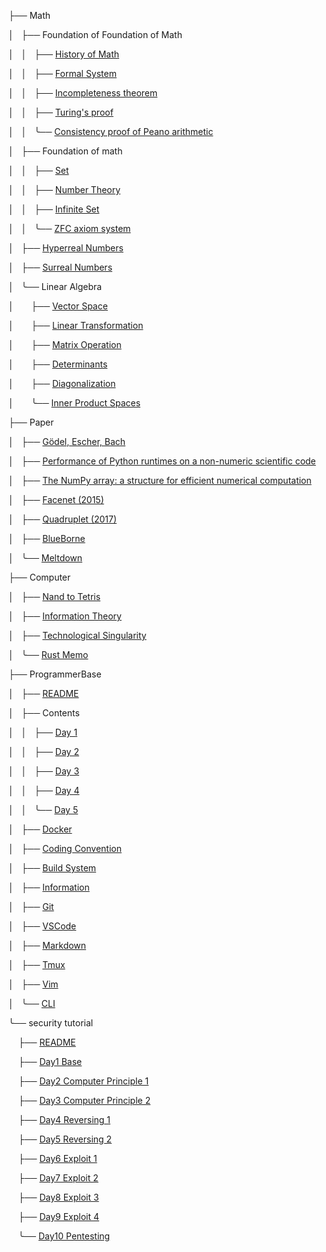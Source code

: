 <div class="index"><p><i class="fas fa-fire"></i></p><p>
├──&nbsp;Math</p><p>
│&nbsp;&nbsp;&nbsp;├──&nbsp;Foundation&nbsp;of&nbsp;Foundation&nbsp;of&nbsp;Math</p><p>
│&nbsp;&nbsp;&nbsp;│&nbsp;&nbsp;&nbsp;├──&nbsp;<a href=Math/MathHistory>History&nbsp;of&nbsp;Math</a></p><p>
│&nbsp;&nbsp;&nbsp;│&nbsp;&nbsp;&nbsp;├──&nbsp;<a href=Math/Logic/FormalSystem>Formal&nbsp;System</a></p><p>
│&nbsp;&nbsp;&nbsp;│&nbsp;&nbsp;&nbsp;├──&nbsp;<a href=Math/incompleteness>Incompleteness&nbsp;theorem</a></p><p>
│&nbsp;&nbsp;&nbsp;│&nbsp;&nbsp;&nbsp;├──&nbsp;<a href=Math/turing>Turing's&nbsp;proof</a></p><p>
│&nbsp;&nbsp;&nbsp;│&nbsp;&nbsp;&nbsp;╰──&nbsp;<a href=Math/gentzen>Consistency&nbsp;proof&nbsp;of&nbsp;Peano&nbsp;arithmetic</a></p><p>
│&nbsp;&nbsp;&nbsp;├──&nbsp;Foundation&nbsp;of&nbsp;math</p><p>
│&nbsp;&nbsp;&nbsp;│&nbsp;&nbsp;&nbsp;├──&nbsp;<a href=Math/Foundations/Set>Set</a></p><p>
│&nbsp;&nbsp;&nbsp;│&nbsp;&nbsp;&nbsp;├──&nbsp;<a href=Math/Foundations/numbers>Number&nbsp;Theory</a></p><p>
│&nbsp;&nbsp;&nbsp;│&nbsp;&nbsp;&nbsp;├──&nbsp;<a href=Math/Foundations/InfiniteSet>Infinite&nbsp;Set</a></p><p>
│&nbsp;&nbsp;&nbsp;│&nbsp;&nbsp;&nbsp;╰──&nbsp;<a href=Math/Foundations/ZFC>ZFC&nbsp;axiom&nbsp;system</a></p><p>
│&nbsp;&nbsp;&nbsp;├──&nbsp;<a href=Math/HyperrealNumbers>Hyperreal&nbsp;Numbers</a></p><p>
│&nbsp;&nbsp;&nbsp;├──&nbsp;<a href=Math/SurrealNumbers>Surreal&nbsp;Numbers</a></p><p>
│&nbsp;&nbsp;&nbsp;╰──&nbsp;Linear&nbsp;Algebra</p><p>
│&nbsp;&nbsp;&nbsp;&nbsp;&nbsp;&nbsp;&nbsp;├──&nbsp;<a href=Math/LinearAlgebra/VectorSpace>Vector&nbsp;Space</a></p><p>
│&nbsp;&nbsp;&nbsp;&nbsp;&nbsp;&nbsp;&nbsp;├──&nbsp;<a href=Math/LinearAlgebra/LinearTransformation>Linear&nbsp;Transformation</a></p><p>
│&nbsp;&nbsp;&nbsp;&nbsp;&nbsp;&nbsp;&nbsp;├──&nbsp;<a href=Math/LinearAlgebra/MatrixOperation>Matrix&nbsp;Operation</a></p><p>
│&nbsp;&nbsp;&nbsp;&nbsp;&nbsp;&nbsp;&nbsp;├──&nbsp;<a href=Math/LinearAlgebra/Determinants>Determinants</a></p><p>
│&nbsp;&nbsp;&nbsp;&nbsp;&nbsp;&nbsp;&nbsp;├──&nbsp;<a href=Math/LinearAlgebra/Diagonalization>Diagonalization</a></p><p>
│&nbsp;&nbsp;&nbsp;&nbsp;&nbsp;&nbsp;&nbsp;╰──&nbsp;<a href=Math/LinearAlgebra/InnerProductSpaces>Inner&nbsp;Product&nbsp;Spaces</a></p><p>
├──&nbsp;Paper</p><p>
│&nbsp;&nbsp;&nbsp;├──&nbsp;<a href=paper/GEB>Gödel,&nbsp;Escher,&nbsp;Bach</a></p><p>
│&nbsp;&nbsp;&nbsp;├──&nbsp;<a href=paper/1404.6388>Performance&nbsp;of&nbsp;Python&nbsp;runtimes&nbsp;on&nbsp;a&nbsp;non-numeric&nbsp;scientific&nbsp;code</a></p><p>
│&nbsp;&nbsp;&nbsp;├──&nbsp;<a href=paper/1102.1523>The&nbsp;NumPy&nbsp;array:&nbsp;a&nbsp;structure&nbsp;for&nbsp;efficient&nbsp;numerical&nbsp;computation</a></p><p>
│&nbsp;&nbsp;&nbsp;├──&nbsp;<a href=paper/facenet>Facenet&nbsp;(2015)</a></p><p>
│&nbsp;&nbsp;&nbsp;├──&nbsp;<a href=paper/quadruplet>Quadruplet&nbsp;(2017)</a></p><p>
│&nbsp;&nbsp;&nbsp;├──&nbsp;<a href=paper/blueborne>BlueBorne</a></p><p>
│&nbsp;&nbsp;&nbsp;╰──&nbsp;<a href=paper/meltdown>Meltdown</a></p><p>
├──&nbsp;Computer</p><p>
│&nbsp;&nbsp;&nbsp;├──&nbsp;<a href=Computer/nand2tetris>Nand&nbsp;to&nbsp;Tetris</a></p><p>
│&nbsp;&nbsp;&nbsp;├──&nbsp;<a href=Computer/information>Information&nbsp;Theory</a></p><p>
│&nbsp;&nbsp;&nbsp;├──&nbsp;<a href=Computer/future>Technological&nbsp;Singularity</a></p><p>
│&nbsp;&nbsp;&nbsp;╰──&nbsp;<a href=Computer/Rust>Rust&nbsp;Memo</a></p><p>
├──&nbsp;ProgrammerBase</p><p>
│&nbsp;&nbsp;&nbsp;├──&nbsp;<a href=ProgrammerBase/README>README</a></p><p>
│&nbsp;&nbsp;&nbsp;├──&nbsp;Contents</p><p>
│&nbsp;&nbsp;&nbsp;│&nbsp;&nbsp;&nbsp;├──&nbsp;<a href=ProgrammerBase/01-Day1/readme>Day&nbsp;1</a></p><p>
│&nbsp;&nbsp;&nbsp;│&nbsp;&nbsp;&nbsp;├──&nbsp;<a href=ProgrammerBase/02-Day2/readme>Day&nbsp;2</a></p><p>
│&nbsp;&nbsp;&nbsp;│&nbsp;&nbsp;&nbsp;├──&nbsp;<a href=ProgrammerBase/03-Day3/readme>Day&nbsp;3</a></p><p>
│&nbsp;&nbsp;&nbsp;│&nbsp;&nbsp;&nbsp;├──&nbsp;<a href=ProgrammerBase/04-Day4/readme>Day&nbsp;4</a></p><p>
│&nbsp;&nbsp;&nbsp;│&nbsp;&nbsp;&nbsp;╰──&nbsp;<a href=ProgrammerBase/05-Day5/readme>Day&nbsp;5</a></p><p>
│&nbsp;&nbsp;&nbsp;├──&nbsp;<a href=ProgrammerBase/docker>Docker</a></p><p>
│&nbsp;&nbsp;&nbsp;├──&nbsp;<a href=ProgrammerBase/codingconvention>Coding&nbsp;Convention</a></p><p>
│&nbsp;&nbsp;&nbsp;├──&nbsp;<a href=ProgrammerBase/build>Build&nbsp;System</a></p><p>
│&nbsp;&nbsp;&nbsp;├──&nbsp;<a href=ProgrammerBase/information>Information</a></p><p>
│&nbsp;&nbsp;&nbsp;├──&nbsp;<a href=ProgrammerBase/git>Git</a></p><p>
│&nbsp;&nbsp;&nbsp;├──&nbsp;<a href=ProgrammerBase/vscode>VSCode</a></p><p>
│&nbsp;&nbsp;&nbsp;├──&nbsp;<a href=ProgrammerBase/markdown>Markdown</a></p><p>
│&nbsp;&nbsp;&nbsp;├──&nbsp;<a href=ProgrammerBase/tmux>Tmux</a></p><p>
│&nbsp;&nbsp;&nbsp;├──&nbsp;<a href=ProgrammerBase/vim>Vim</a></p><p>
│&nbsp;&nbsp;&nbsp;╰──&nbsp;<a href=ProgrammerBase/cli>CLI</a></p><p>
╰──&nbsp;security&nbsp;tutorial</p><p>
&nbsp;&nbsp;&nbsp;&nbsp;├──&nbsp;<a href=security-tutorial/README>README</a></p><p>
&nbsp;&nbsp;&nbsp;&nbsp;├──&nbsp;<a href=security-tutorial/01-Base/README>Day1&nbsp;Base</a></p><p>
&nbsp;&nbsp;&nbsp;&nbsp;├──&nbsp;<a href=security-tutorial/02-Computer1/README>Day2&nbsp;Computer&nbsp;Principle&nbsp;1</a></p><p>
&nbsp;&nbsp;&nbsp;&nbsp;├──&nbsp;<a href=security-tutorial/03-Computer2/README>Day3&nbsp;Computer&nbsp;Principle&nbsp;2</a></p><p>
&nbsp;&nbsp;&nbsp;&nbsp;├──&nbsp;<a href=security-tutorial/04-Reversing1/README>Day4&nbsp;Reversing&nbsp;1</a></p><p>
&nbsp;&nbsp;&nbsp;&nbsp;├──&nbsp;<a href=security-tutorial/05-Reversing2/README>Day5&nbsp;Reversing&nbsp;2</a></p><p>
&nbsp;&nbsp;&nbsp;&nbsp;├──&nbsp;<a href=security-tutorial/06-Exploit1/README>Day6&nbsp;Exploit&nbsp;1</a></p><p>
&nbsp;&nbsp;&nbsp;&nbsp;├──&nbsp;<a href=security-tutorial/07-Exploit2/README>Day7&nbsp;Exploit&nbsp;2</a></p><p>
&nbsp;&nbsp;&nbsp;&nbsp;├──&nbsp;<a href=security-tutorial/08-Exploit3/README>Day8&nbsp;Exploit&nbsp;3</a></p><p>
&nbsp;&nbsp;&nbsp;&nbsp;├──&nbsp;<a href=security-tutorial/09-Exploit4/README>Day9&nbsp;Exploit&nbsp;4</a></p><p>
&nbsp;&nbsp;&nbsp;&nbsp;╰──&nbsp;<a href=security-tutorial/10-Pentesting/README>Day10&nbsp;Pentesting</a></p><p>
</p></div>